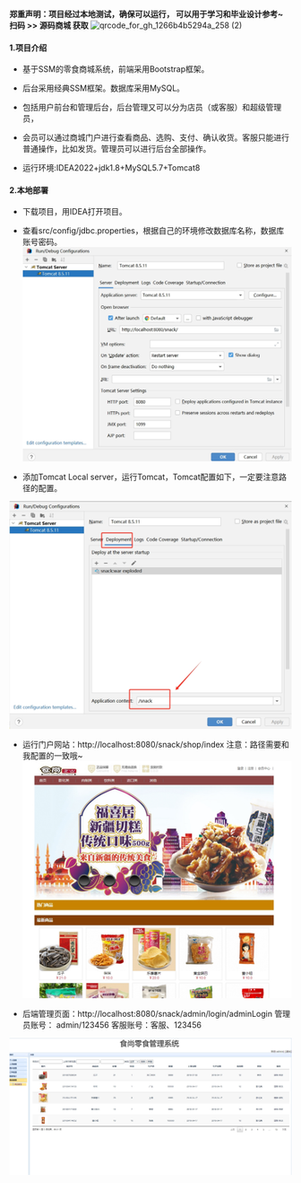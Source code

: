  **郑重声明：项目经过本地测试，确保可以运行， 可以用于学习和毕业设计参考~** 
**扫码 >> 源码商城 获取** ![qrcode_for_gh_1266b4b5294a_258 (2)](https://github.com/user-attachments/assets/45838afd-19a8-4cdc-bdd5-74b9c76fb241)

#### 1.项目介绍

- 基于SSM的零食商城系统，前端采用Bootstrap框架。

- 后台采用经典SSM框架。数据库采用MySQL。

- 包括用户前台和管理后台，后台管理又可以分为店员（或客服）和超级管理员，

- 会员可以通过商城门户进行查看商品、选购、支付、确认收货。客服只能进行普通操作，比如发货。管理员可以进行后台全部操作。

- 运行环境:IDEA2022+jdk1.8+MySQL5.7+Tomcat8 

#### 2.本地部署

- 下载项目，用IDEA打开项目。

- 查看src/config/jdbc.properties，根据自己的环境修改数据库名称，数据库账号密码。
![输入图片说明](1.png)

- 添加Tomcat Local server，运行Tomcat，Tomcat配置如下，一定要注意路径的配置。

![输入图片说明](2.png)


- 运行门户网站：http://localhost:8080/snack/shop/index  注意：路径需要和我配置的一致哦~
![输入图片说明](3.png)

- 后端管理页面：http://localhost:8080/snack/admin/login/adminLogin 管理员账号： admin/123456   客服账号：客服、123456

![输入图片说明](4.png)
